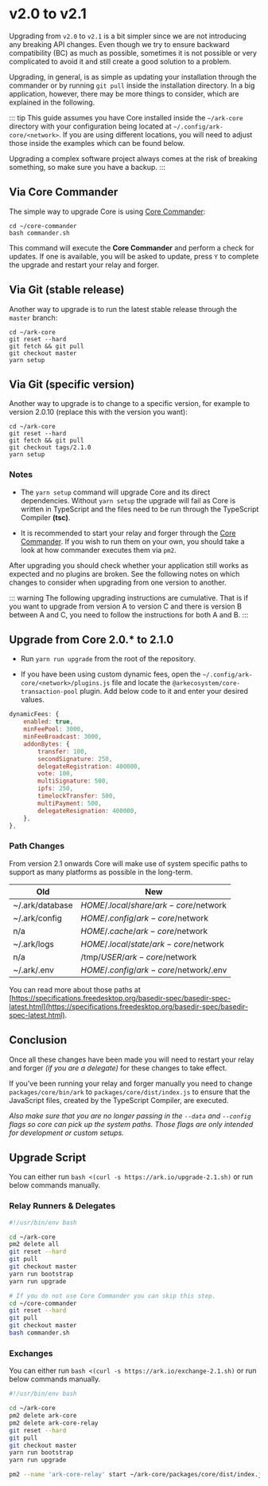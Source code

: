 # v2.0 to v2.1

Upgrading from `v2.0` to `v2.1` is a bit simpler since we are not introducing any breaking API changes. Even though we try to ensure backward compatibility (BC) as much as possible, sometimes it is not possible or very complicated to avoid it and still create a good solution to a problem.

Upgrading, in general, is as simple as updating your installation through the commander or by
running `git pull` inside the installation directory. In a big application, however, there may
be more things to consider, which are explained in the following.

::: tip
This guide assumes you have Core installed inside the `~/ark-core` directory with your configuration being located at `~/.config/ark-core/<network>`. If you are using different locations, you will need to adjust those inside the examples which can be found below.

Upgrading a complex software project always comes at the risk of breaking something, so make sure you have a backup.
:::

## Via Core Commander

The simple way to upgrade Core is using [Core Commander](https://github.com/ArkEcosystem/core-commander):

    cd ~/core-commander
    bash commander.sh

This command will execute the **Core Commander** and perform a check for updates. If one is available, you will be
asked to update, press `Y` to complete the upgrade and restart your relay and forger.

## Via Git (stable release)

Another way to upgrade is to run the latest stable release through the `master` branch:

    cd ~/ark-core
    git reset --hard
    git fetch && git pull
    git checkout master
    yarn setup

## Via Git (specific version)

Another way to upgrade is to change to a specific version, for example to version 2.0.10 (replace this with the version you want):

    cd ~/ark-core
    git reset --hard
    git fetch && git pull
    git checkout tags/2.1.0
    yarn setup

### Notes

- The `yarn setup` command will upgrade Core and its direct dependencies. Without `yarn setup` the upgrade will fail as Core is written in TypeScript and the files need to be run through the TypeScript Compiler **(tsc)**.

- It is recommended to start your relay and forger through the [Core Commander](https://github.com/ArkEcosystem/core-commander). If you wish to run them on your own, you should take a look at how commander executes them via `pm2`.

After upgrading you should check whether your application still works as expected and no plugins are broken.
See the following notes on which changes to consider when upgrading from one version to another.

::: warning
The following upgrading instructions are cumulative. That is if you want to upgrade from version A to version C and there is version B between A and C, you need to follow the instructions for both A and B.
:::

## Upgrade from Core 2.0.\* to 2.1.0

- Run `yarn run upgrade` from the root of the repository.

- If you have been using custom dynamic fees, open the `~/.config/ark-core/<network>/plugins.js` file and locate the `@arkecosystem/core-transaction-pool` plugin. Add below code to it and enter your desired values.

```js
dynamicFees: {
    enabled: true,
    minFeePool: 3000,
    minFeeBroadcast: 3000,
    addonBytes: {
        transfer: 100,
        secondSignature: 250,
        delegateRegistration: 400000,
        vote: 100,
        multiSignature: 500,
        ipfs: 250,
        timelockTransfer: 500,
        multiPayment: 500,
        delegateResignation: 400000,
    },
},
```

### Path Changes

From version 2.1 onwards Core will make use of system specific paths to support as many platforms as possible in the long-term.

| Old             | New                                  |
| --------------- | ------------------------------------ |
| ~/.ark/database | $HOME/.local/share/ark-core/$network |
| ~/.ark/config   | $HOME/.config/ark-core/$network      |
| n/a             | $HOME/.cache/ark-core/$network       |
| ~/.ark/logs     | $HOME/.local/state/ark-core/$network |
| n/a             | /tmp/$USER/ark-core/$network         |
| ~/.ark/.env     | $HOME/.config/ark-core/$network/.env |

You can read more about those paths at [https://specifications.freedesktop.org/basedir-spec/basedir-spec-latest.html](https://specifications.freedesktop.org/basedir-spec/basedir-spec-latest.html).

## Conclusion

Once all these changes have been made you will need to restart your relay and forger *(if you are a delegate)* for these changes to take effect.

If you've been running your relay and forger manually you need to change `packages/core/bin/ark` to `packages/core/dist/index.js` to ensure that the JavaScript files, created by the TypeScript Compiler, are executed.

_Also make sure that you are no longer passing in the `--data` and `--config` flags so core can pick up the system paths. Those flags are only intended for development or custom setups._

## Upgrade Script

You can either run `bash <(curl -s https://ark.io/upgrade-2.1.sh)` or run below commands manually.

### Relay Runners & Delegates

```bash
#!/usr/bin/env bash

cd ~/ark-core
pm2 delete all
git reset --hard
git pull
git checkout master
yarn run bootstrap
yarn run upgrade

# If you do not use Core Commander you can skip this step.
cd ~/core-commander
git reset --hard
git pull
git checkout master
bash commander.sh
```

### Exchanges

You can either run `bash <(curl -s https://ark.io/exchange-2.1.sh)` or run below commands manually.

```bash
#!/usr/bin/env bash

cd ~/ark-core
pm2 delete ark-core
pm2 delete ark-core-relay
git reset --hard
git pull
git checkout master
yarn run bootstrap
yarn run upgrade

pm2 --name 'ark-core-relay' start ~/ark-core/packages/core/dist/index.js -- relay --network mainnet
```
